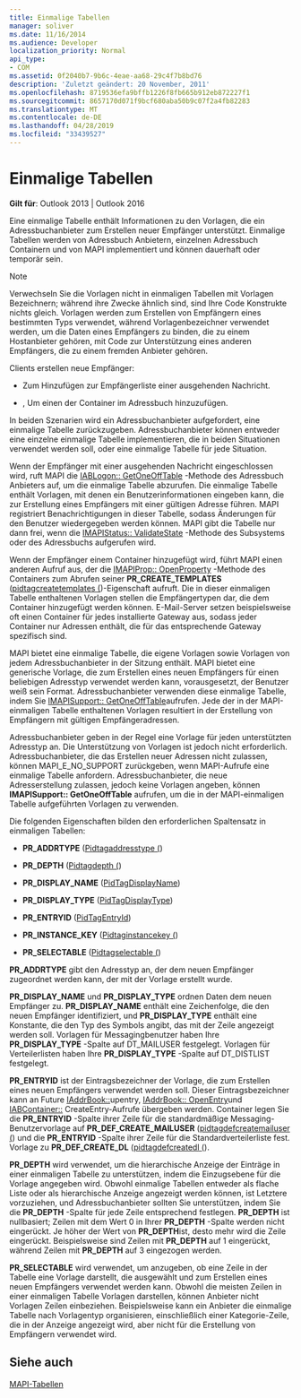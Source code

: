 ```yaml
---
title: Einmalige Tabellen
manager: soliver
ms.date: 11/16/2014
ms.audience: Developer
localization_priority: Normal
api_type:
- COM
ms.assetid: 0f2040b7-9b6c-4eae-aa68-29c4f7b8bd76
description: 'Zuletzt geändert: 20 November, 2011'
ms.openlocfilehash: 8719536efa9bffb1226f8fb665b912eb872227f1
ms.sourcegitcommit: 8657170d071f9bcf680aba50b9c07f2a4fb82283
ms.translationtype: MT
ms.contentlocale: de-DE
ms.lasthandoff: 04/28/2019
ms.locfileid: "33439527"
---
```

# <a name="one-off-tables"></a>Einmalige Tabellen

**Gilt für**: Outlook 2013 | Outlook 2016 
  
Eine einmalige Tabelle enthält Informationen zu den Vorlagen, die ein Adressbuchanbieter zum Erstellen neuer Empfänger unterstützt. Einmalige Tabellen werden von Adressbuch Anbietern, einzelnen Adressbuch Containern und von MAPI implementiert und können dauerhaft oder temporär sein. 
  
> [!NOTE]
> Verwechseln Sie die Vorlagen nicht in einmaligen Tabellen mit Vorlagen Bezeichnern; während ihre Zwecke ähnlich sind, sind Ihre Code Konstrukte nichts gleich. Vorlagen werden zum Erstellen von Empfängern eines bestimmten Typs verwendet, während Vorlagenbezeichner verwendet werden, um die Daten eines Empfängers zu binden, die zu einem Hostanbieter gehören, mit Code zur Unterstützung eines anderen Empfängers, die zu einem fremden Anbieter gehören. 
  
Clients erstellen neue Empfänger:
  
- Zum Hinzufügen zur Empfängerliste einer ausgehenden Nachricht.
    
- , Um einen der Container im Adressbuch hinzuzufügen.
    
In beiden Szenarien wird ein Adressbuchanbieter aufgefordert, eine einmalige Tabelle zurückzugeben. Adressbuchanbieter können entweder eine einzelne einmalige Tabelle implementieren, die in beiden Situationen verwendet werden soll, oder eine einmalige Tabelle für jede Situation. 
  
Wenn der Empfänger mit einer ausgehenden Nachricht eingeschlossen wird, ruft MAPI die [IABLogon:: GetOneOffTable](iablogon-getoneofftable.md) -Methode des Adressbuch Anbieters auf, um die einmalige Tabelle abzurufen. Die einmalige Tabelle enthält Vorlagen, mit denen ein Benutzerinformationen eingeben kann, die zur Erstellung eines Empfängers mit einer gültigen Adresse führen. MAPI registriert Benachrichtigungen in dieser Tabelle, sodass Änderungen für den Benutzer wiedergegeben werden können. MAPI gibt die Tabelle nur dann frei, wenn die [IMAPIStatus:: ValidateState](imapistatus-validatestate.md) -Methode des Subsystems oder des Adressbuchs aufgerufen wird. 
  
Wenn der Empfänger einem Container hinzugefügt wird, führt MAPI einen anderen Aufruf aus, der die [IMAPIProp:: OpenProperty](imapiprop-openproperty.md) -Methode des Containers zum Abrufen seiner **PR_CREATE_TEMPLATES** ([pidtagcreatetemplates (](pidtagcreatetemplates-canonical-property.md))-Eigenschaft aufruft. Die in dieser einmaligen Tabelle enthaltenen Vorlagen stellen die Empfängertypen dar, die dem Container hinzugefügt werden können. E-Mail-Server setzen beispielsweise oft einen Container für jedes installierte Gateway aus, sodass jeder Container nur Adressen enthält, die für das entsprechende Gateway spezifisch sind.
  
MAPI bietet eine einmalige Tabelle, die eigene Vorlagen sowie Vorlagen von jedem Adressbuchanbieter in der Sitzung enthält. MAPI bietet eine generische Vorlage, die zum Erstellen eines neuen Empfängers für einen beliebigen Adresstyp verwendet werden kann, vorausgesetzt, der Benutzer weiß sein Format. Adressbuchanbieter verwenden diese einmalige Tabelle, indem Sie [IMAPISupport:: GetOneOffTable](imapisupport-getoneofftable.md)aufrufen. Jede der in der MAPI-einmaligen Tabelle enthaltenen Vorlagen resultiert in der Erstellung von Empfängern mit gültigen Empfängeradressen.
  
Adressbuchanbieter geben in der Regel eine Vorlage für jeden unterstützten Adresstyp an. Die Unterstützung von Vorlagen ist jedoch nicht erforderlich. Adressbuchanbieter, die das Erstellen neuer Adressen nicht zulassen, können MAPI_E_NO_SUPPORT zurückgeben, wenn MAPI-Aufrufe eine einmalige Tabelle anfordern. Adressbuchanbieter, die neue Adresserstellung zulassen, jedoch keine Vorlagen angeben, können **IMAPISupport:: GetOneOffTable** aufrufen, um die in der MAPI-einmaligen Tabelle aufgeführten Vorlagen zu verwenden. 
  
Die folgenden Eigenschaften bilden den erforderlichen Spaltensatz in einmaligen Tabellen:
  
- **PR_ADDRTYPE** ([Pidtagaddresstype (](pidtagaddresstype-canonical-property.md))
    
- **PR_DEPTH** ([Pidtagdepth (](pidtagdepth-canonical-property.md))
    
- **PR_DISPLAY_NAME** ([PidTagDisplayName](pidtagdisplayname-canonical-property.md))
    
- **PR_DISPLAY_TYPE** ([PidTagDisplayType](pidtagdisplaytype-canonical-property.md))
    
- **PR_ENTRYID** ([PidTagEntryId](pidtagentryid-canonical-property.md))
    
- **PR_INSTANCE_KEY** ([Pidtaginstancekey (](pidtaginstancekey-canonical-property.md))
    
- **PR_SELECTABLE** ([Pidtagselectable (](pidtagselectable-canonical-property.md))
    
 **PR_ADDRTYPE** gibt den Adresstyp an, der dem neuen Empfänger zugeordnet werden kann, der mit der Vorlage erstellt wurde. 
  
 **PR_DISPLAY_NAME** und **PR_DISPLAY_TYPE** ordnen Daten dem neuen Empfänger zu. **PR_DISPLAY_NAME** enthält eine Zeichenfolge, die den neuen Empfänger identifiziert, und **PR_DISPLAY_TYPE** enthält eine Konstante, die den Typ des Symbols angibt, das mit der Zeile angezeigt werden soll. Vorlagen für Messagingbenutzer haben Ihre **PR_DISPLAY_TYPE** -Spalte auf DT_MAILUSER festgelegt. Vorlagen für Verteilerlisten haben Ihre **PR_DISPLAY_TYPE** -Spalte auf DT_DISTLIST festgelegt. 
  
 **PR_ENTRYID** ist der Eintragsbezeichner der Vorlage, die zum Erstellen eines neuen Empfängers verwendet werden soll. Dieser Eintragsbezeichner kann an Future [IAddrBook::](iaddrbook-newentry.md)upentry, [IAddrBook:: OpenEntry](iaddrbook-openentry.md)und [IABContainer::](iabcontainer-createentry.md) CreateEntry-Aufrufe übergeben werden. Container legen Sie die **PR_ENTRYID** -Spalte ihrer Zeile für die standardmäßige Messaging-Benutzervorlage auf **PR_DEF_CREATE_MAILUSER** ([pidtagdefcreatemailuser (](pidtagdefcreatemailuser-canonical-property.md)) und die **PR_ENTRYID** -Spalte ihrer Zeile für die Standardverteilerliste fest. Vorlage zu **PR_DEF_CREATE_DL** ([pidtagdefcreatedl (](pidtagdefcreatedl-canonical-property.md)). 
  
 **PR_DEPTH** wird verwendet, um die hierarchische Anzeige der Einträge in einer einmaligen Tabelle zu unterstützen, indem die Einzugsebene für die Vorlage angegeben wird. Obwohl einmalige Tabellen entweder als flache Liste oder als hierarchische Anzeige angezeigt werden können, ist Letztere vorzuziehen, und Adressbuchanbieter sollten Sie unterstützen, indem Sie die **PR_DEPTH** -Spalte für jede Zeile entsprechend festlegen. **PR_DEPTH** ist nullbasiert; Zeilen mit dem Wert 0 in Ihrer **PR_DEPTH** -Spalte werden nicht eingerückt. Je höher der Wert von **PR_DEPTH**ist, desto mehr wird die Zeile eingerückt. Beispielsweise sind Zeilen mit **PR_DEPTH** auf 1 eingerückt, während Zeilen mit **PR_DEPTH** auf 3 eingezogen werden. 
  
 **PR_SELECTABLE** wird verwendet, um anzugeben, ob eine Zeile in der Tabelle eine Vorlage darstellt, die ausgewählt und zum Erstellen eines neuen Empfängers verwendet werden kann. Obwohl die meisten Zeilen in einer einmaligen Tabelle Vorlagen darstellen, können Anbieter nicht Vorlagen Zeilen einbeziehen. Beispielsweise kann ein Anbieter die einmalige Tabelle nach Vorlagentyp organisieren, einschließlich einer Kategorie-Zeile, die in der Anzeige angezeigt wird, aber nicht für die Erstellung von Empfängern verwendet wird. 
  
## <a name="see-also"></a>Siehe auch



[MAPI-Tabellen](mapi-tables.md)


